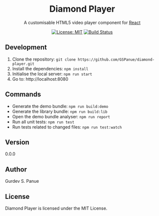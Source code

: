 <h1 align="center">Diamond Player</h1>

<div align="center">

  A customisable HTML5 video player component for [React](https://reactjs.org)

  [![License: MIT](https://img.shields.io/badge/License-MIT-yellow.svg)](https://github.com/GSPanue/diamond-player/blob/master/LICENSE.md)
  [![Build Status](https://travis-ci.com/GSPanue/diamond-player.svg?branch=master)](https://travis-ci.com/GSPanue/diamond-player)

</div>

## Development

1. Clone the repository: ``git clone https://github.com/GSPanue/diamond-player.git``
2. Install the dependencies: ``npm install``
1. Initialise the local server: ``npm run start``
2. Go to: http://localhost:8080

## Commands

- Generate the demo bundle: ``npm run build:demo``
- Generate the library bundle: ``npm run build:lib``
- Open the demo bundle analyser: ``npm run report``
- Run all unit tests: ``npm run test``
- Run tests related to changed files: ``npm run test:watch``

## Version

0.0.0

## Author

Gurdev S. Panue

## License

Diamond Player is licensed under the MIT License.
